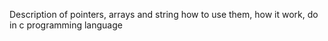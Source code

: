 Description of pointers, arrays and string
how to use them, how it work, do in c programming language
